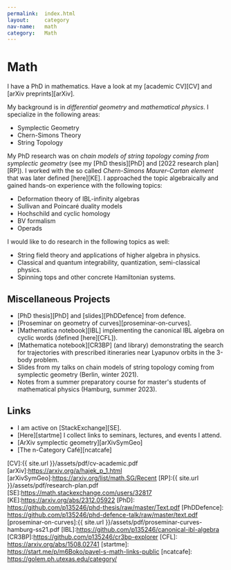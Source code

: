 ```yaml
---
permalink:  index.html
layout:     category
nav-name:   math
category:   Math
---
```

# Math

I have a PhD in mathematics.
Have a look at my [academic CV][CV] and [arXiv preprints][arXiv].

My background is in *differential geometry* and *mathematical physics*.
I specialize in the following areas:

* Symplectic Geometry
* Chern-Simons Theory
* String Topology

My PhD research was on *chain models of string topology coming from symplectic geometry* (see my [PhD thesis][PhD] and [2022 research plan][RP]).
I worked with the so called *Chern-Simons Maurer-Cartan element* that was later defined [here][KE].
I approached the topic algebraically and gained hands-on experience with the following topics:

* Deformation theory of IBL-infinity algebras
* Sullivan and Poincaré duality models
* Hochschild and cyclic homology
* BV formalism
* Operads

I would like to do research in the following topics as well:

* String field theory and applications of higher algebra in physics.
* Classical and quantum integrability, quantization, semi-classical physics.
* Spinning tops and other concrete Hamiltonian systems.

## Miscellaneous Projects

* [PhD thesis][PhD] and [slides][PhDDefence] from defence.
* [Proseminar on geometry of curves][proseminar-on-curves].
* [Mathematica notebook][IBL] implementing the canonical IBL algebra on cyclic words (defined [here][CFL]).
* [Mathematica notebook][CR3BP] (and library) demonstrating the search for trajectories with prescribed itineraries near Lyapunov orbits in the 3-body problem.
* Slides from my talks on chain models of string topology coming from symplectic geometry (Berlin, winter 2021).
* Notes from a summer preparatory course for master's students of mathematical physics (Hamburg, summer 2023).

## Links

* I am active on [StackExchange][SE].
* [Here][startme] I collect links to seminars, lectures, and events I attend.
* [ArXiv symplectic geometry][arXivSymGeo]
* [The n-Category Café][ncatcafe]

[CV]:{{ site.url }}/assets/pdf/cv-academic.pdf
[arXiv]:https://arxiv.org/a/hajek_p_1.html
[arXivSymGeo]:https://arxiv.org/list/math.SG/Recent
[RP]:{{ site.url }}/assets/pdf/research-plan.pdf
[SE]:https://math.stackexchange.com/users/32817
[KE]:https://arxiv.org/abs/2312.05922
[PhD]: https://github.com/p135246/phd-thesis/raw/master/Text.pdf
[PhDDefence]: https://github.com/p135246/phd-defence-talk/raw/master/text.pdf
[proseminar-on-curves]:{{ site.url }}/assets/pdf/proseminar-curves-hamburg-ss21.pdf
[IBL]:https://github.com/p135246/canonical-ibl-algebra
[CR3BP]:https://github.com/p135246/cr3bp-explorer
[CFL]: https://arxiv.org/abs/1508.02741
[startme]: https://start.me/p/m6Boko/pavel-s-math-links-public
[ncatcafe]: https://golem.ph.utexas.edu/category/
